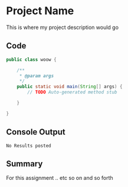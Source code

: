 # Project Name
This is where my project description would go

## Code 

``` java
public class woow {

	/**
	 * @param args
	 */
	public static void main(String[] args) {
		// TODO Auto-generated method stub

	}

}
```
## Console Output
``` 
No Results posted
```

## Summary
For this assignment .. etc so on and so forth

